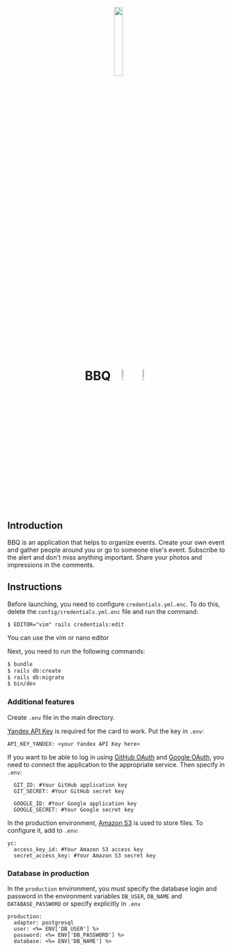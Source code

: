 <p align="center">
  <img src="https://i.imgur.com/qBi3j4o.png" style="image-rendering: pixelated;" "alt="logo" width="20%"/>
</p>
<h1 align="center">
  BBQ
  <img src="https://img.shields.io/badge/Ruby-3.1.2-brightgreen" style="image-rendering: pixelated;" "alt="logo" width="8%"/>
  <img src="https://img.shields.io/badge/Rails-7.0.4-blue" style="image-rendering: pixelated;" "alt="logo" width="8%"/>
</h1>

## Introduction

BBQ is an application that helps to organize events. Create your own event and gather people around you or go to someone else's event. Subscribe to the alert and don't miss anything important. Share your photos and impressions in the comments.

## Instructions

Before launching, you need to configure `credentials.yml.enc`. To do this, delete the `config/credentials.yml.enc` file and run the command:

```
$ EDITOR="vim" rails credentials:edit
```

You can use the vim or nano editor

Next, you need to run the following commands:

```bash
$ bundle
$ rails db:create
$ rails db:migrate
$ bin/dev
```

### Additional features

Create `.env` file in the main directory.

[Yandex API Key](https://yandex.ru/dev/maps/?p=realty) is required for the card to work. Put the key in `.env`:

```
API_KEY_YANDEX: <your Yandex API Key here>
```

If you want to be able to log in using [GitHub OAuth](https://docs.github.com/en/developers/apps/building-oauth-apps/authorizing-oauth-apps) and [Google OAuth](https://developers.google.com/identity/protocols/oauth2?hl=ru), you need to connect the application to the appropriate service. Then specify in `.env`:

```
  GIT_ID: #Your GitHub application key
  GIT_SECRET: #Your GitHub secret key
  
  GOOGLE_ID: #Your Google application key
  GOOGLE_SECRET: #Your Google secret key
```

In the production environment, [Amazon S3](https://aws.amazon.com/ru/s3/) is used to store files. To configure it, add to `.env`:

```
yc:
  access_key_id: #Your Amazon S3 access key
  secret_access_key: #Your Amazon S3 secret key
```

### Database in production

In the `production` environment, you must specify the database login and password in the environment variables `DB_USER`, `DB_NAME` and `DATABASE_PASSWORD` or specify explicitly in `.env`

```
production:
  adapter: postgresql
  user: <%= ENV['DB_USER'] %>
  password: <%= ENV['DB_PASSWORD'] %>
  database: <%= ENV['DB_NAME'] %>
```
